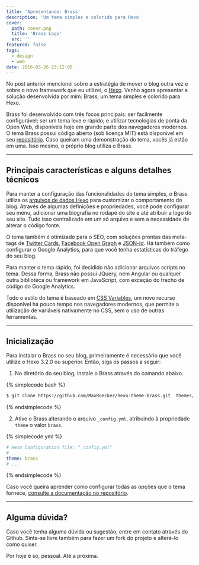 ```yaml
---
title: 'Apresentando: Brass'
description: 'Um tema simples e colorido para Hexo'
cover:
  path: cover.png
  title: 'Brass Logo'
  src: ''
featured: false
tags:
  - design
  - web
date: 2016-03-26 23:12:00
---
```


No post anterior mencionei sobre a estratégia de mover o blog outra vez e sobre o novo framework que eu utilizei, o [Hexo](http://hexo.io). Venho agora apresentar a solução desenvolvida por mim: Brass, um tema simples e colorido para Hexo.

Brass foi desenvolvido com três focos principais: ser facilmente configurável; ser um tema leve e rápido; e utilizar tecnologias de ponta da Open Web, disponíveis hoje em grande parte dos navegadores modernos. O tema Brass possui código aberto (sob licença MIT) está disponível em seu [repositório](https://github.com/MaxRoecker/hexo-theme-brass). Caso queiram uma demonstração do tema, vocês já estão em uma. Isso mesmo, o próprio blog utiliza o Brass.

---
## Principais características e alguns detalhes técnicos
Para manter a configuração das funcionalidades do tema simples, o Brass utiliza os [arquivos de dados Hexo](https://hexo.io/docs/data-files.html) para customizar o comportamento do blog. Através de algumas definições e propriedades, você pode configurar seu menu, adicionar uma biografia no rodapé do site e até atribuir a logo do seu site. Tudo isso centralizado em um só arquivo e sem a necessidade de alterar o código fonte.

O tema também é otimizado para o SEO, com soluções prontas das meta-tags de [Twitter Cards](https://dev.twitter.com/cards/overview), [Facebook Open Graph](https://developers.facebook.com/docs/sharing/opengraph) e [JSON-ld](http://json-ld.org/). Há também como configurar o Google Analytics, para que você tenha estatísticas do tráfego do seu blog.
  
Para manter o tema rápido, foi decidido não adicionar arquivos scripts no tema. Dessa forma,  Brass não possui JQuery, nem Angular ou qualquer outra biblioteca ou framework em JavaScript, com exceção do trecho de código do Google Analytics.

Todo o estilo do tema é baseado em [CSS Variables](https://www.w3.org/TR/css-variables/), um novo recurso disponível há pouco tempo nos navegadores modernos, que permite a utilização de variáveis nativamente no CSS, sem o uso de outras ferramentas.

---
## Inicialização
Para instalar o Brass no seu blog, primeiramente é necessário que você utilize o Hexo 3.2.0 ou superior. Então, siga os passos a seguir:

1) No diretório do seu blog, instale o Brass através do comando abaixo.

{% simplecode bash %}
``` bash
$ git clone https://github.com/MaxRoecker/hexo-theme-brass.git  themes/brass
```
{% endsimplecode %}

2) Ative o Brass alterando o arquivo `_config.yml`, atribuindo à propriedade `theme` o valor  `brass`.

{% simplecode yml %}
``` yml
# Hexo Configuration file: "_config.yml"
# ...
theme: brass
# ...
```
{% endsimplecode %}

Caso você queira aprender como configurar todas as opções que o tema fornece, [consulte a documentação no repositório](https://github.com/MaxRoecker/hexo-theme-brass#configuration).

---
## Alguma dúvida?
Caso você tenha alguma dúvida ou sugestão, entre em contato através do Github. Sinta-se livre também para fazer um fork do projeto e alterá-lo como quiser.

Por hoje é só, pessoal. Até a próxima.
